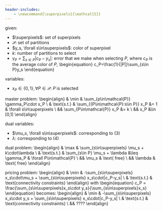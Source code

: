 ```yaml
---
header-includes:
    - \newcommand{\superpixels}{\mathcal{S}}
---
```


given:

- $\superpixels$: set of superpixels
- $\mathcal{P}$: set of partitions
- $y_s, \forall s\in\superpixels$: color of superpixel 
- $k$: number of partitions to select
- $\gamma_P=\sum_{s\in P}|c_P-y_s|$:
  error that we make when selecting $P$,
  where $c_P$ is the average color of $P$,
  \begin{equation}
    c_P=\frac{1}{|P|}\sum_{s\in P}y_s
  \end{equation}

variables:

- $x_P\in\{0,1\}, \forall P\in\mathcal{P}$: $P$ is selected

master problem:
\begin{align}
    & \min & \sum_{p\in\mathcal{P}} \gamma_P\cdot x_P \\
    & \text{s.t.} & \sum_{\{P\in\mathcal{P}:s\in P\}} x_P &= 1 & \forall s\in\superpixels \\
    && \sum_{P\in\mathcal{P}} x_P &= k \\
    && x_P &\in [0,1]
\end{align}

dual variables:

- $\mu_s, \forall s\in\superpixels$: corresponding to (3)
- $\lambda$: corresponding to (4)

dual problem:
\begin{align}
    & \max & \sum_{s\in\superpixels} \mu_s + k\cdot\lambda \\
    & \text{s.t.} & \sum_{s\in P} \mu_s + \lambda &\leq \gamma_P & \forall P\in\mathcal{P} \\
    && \mu_s & \text{ free} \\
    && \lambda & \text{ free}
\end{align}

pricing problem:
\begin{align}
    & \min & -\sum_{s\in\superpixels} x_s\cdot\mu_s + \sum_{s\in\superpixels} x_s\cdot|c_P-y_s| \\
    & \text{s.t.} & \text{connectivity constraints}
\end{align}
with
\begin{equation}
    c_P = \frac{\sum_{s\in\superpixels}x_s\cdot y_s}{\sum_{s\in\superpixels}x_s}
\end{equation}
becomes:
\begin{align}
    & \min & -\sum_{s\in\superpixels} x_s\cdot y_s + \sum_{s\in\superpixels} x_s\cdot|c_P-y_s| \\
    & \text{s.t.} & \text{connectivity constraints} \\
    && ????
\end{align}
